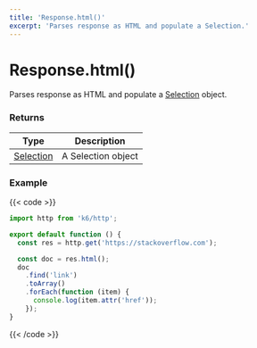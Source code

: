 ```yaml
---
title: 'Response.html()'
excerpt: 'Parses response as HTML and populate a Selection.'
---
```


# Response.html()

Parses response as HTML and populate a [Selection](https://grafana.com/docs/k6/<K6_VERSION>/javascript-api/k6-html/selection) object.

### Returns

| Type                                           | Description        |
| ---------------------------------------------- | ------------------ |
| [Selection](https://grafana.com/docs/k6/<K6_VERSION>/javascript-api/k6-html/selection) | A Selection object |

### Example

{{< code >}}

```javascript
import http from 'k6/http';

export default function () {
  const res = http.get('https://stackoverflow.com');

  const doc = res.html();
  doc
    .find('link')
    .toArray()
    .forEach(function (item) {
      console.log(item.attr('href'));
    });
}
```

{{< /code >}}

